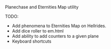Planechase and Eternities Map utility

TODO:

* Add phenomena to Eternities Map on Hellrides.
* Add dice roller to em.html
* Add ability to add counters to a given plane
* Keyboard shortcuts
